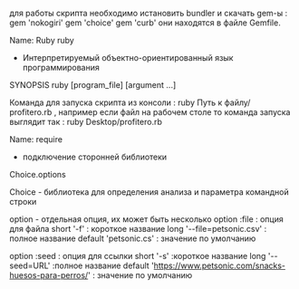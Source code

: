 для работы скрипта необходимо истановить bundler и скачать gem-ы :
gem 'nokogiri'
gem 'choice'
gem 'curb'
они находятся в файле Gemfile.

Name: Ruby
ruby
- Интерпретируемый объектно-ориентированный язык программирования

SYNOPSIS
ruby [program_file] [argument ...] 

Команда для запуска скрипта из консоли : ruby Путь к файлу/ profitero.rb , например если файл на рабочем столе то команда запуска выглядит так : ruby Desktop/profitero.rb

Name: require  
- подключение сторонней библиотеки

Choice.options

Choice - библиотека для определения анализа и параметра командной строки 

option - отдельная опция, их может быть несколько
option :file : опция для файла
 short '-f' : короткое название
    long '--file=petsonic.csv' : полное название
    default 'petsonic.cs' : значение по умолчанию
    
   option :seed  : опция для ссылки
    short '-s'   :короткое название
    long '--seed=URL' :полное название
    default 'https://www.petsonic.com/snacks-huesos-para-perros/' : значение по умолчанию




